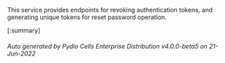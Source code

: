 






This service provides endpoints for revoking authentication tokens, and generating unique tokens for reset password operation.

[:summary]

###### Auto generated by Pydio Cells Enterprise Distribution v4.0.0-beta5 on 21-Jun-2022
